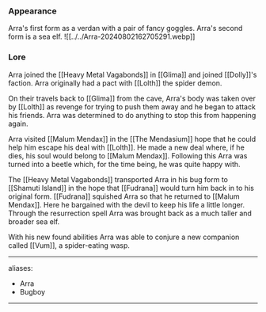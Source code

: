 ### Appearance
Arra's first form as a verdan with a pair of fancy goggles. Arra's second form is a sea elf.
![[../../Arra-20240802162705291.webp]]
### Lore
Arra joined the [[Heavy Metal Vagabonds]] in [[Glima]] and joined [[Dolly]]'s faction. Arra originally had a pact with [[Lolth]] the spider demon. 

On their travels back to [[Glima]] from the cave, Arra's body was taken over by [[Lolth]] as revenge for trying to push them away and he began to attack his friends. Arra was determined to do anything to stop this from happening again. 

Arra visited [[Malum Mendax]] in the [[The Mendasium]] hope that he could help him escape his deal with [[Lolth]]. He made a new deal where, if he dies, his soul would belong to [[Malum Mendax]]. Following this Arra was turned into a beetle which, for the time being, he was quite happy with. 

The [[Heavy Metal Vagabonds]] transported Arra in his bug form to [[Shamuti Island]] in the hope that [[Fudrana]] would turn him back in to his original form. [[Fudrana]] squished Arra so that he returned to [[Malum Mendax]]. Here he bargained with the devil to keep his life a little longer. Through the resurrection spell Arra was brought back as a much taller and broader sea elf. 

With his new found abilities Arra was able to conjure a new companion called [[Vum]], a spider-eating wasp. 

--- 
aliases: 
- Arra
- Bugboy
---